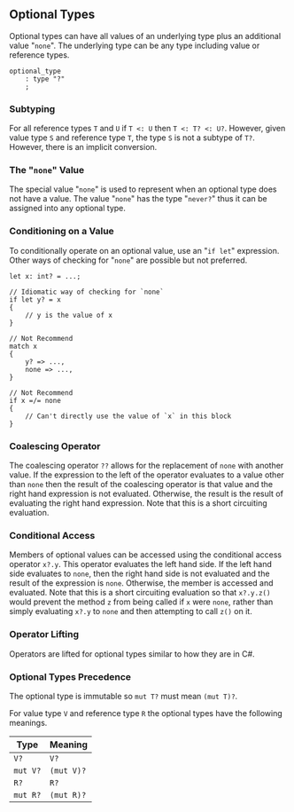 ## Optional Types

Optional types can have all values of an underlying type plus an additional value "`none`". The underlying type can be any type including value or reference types.

```grammar
optional_type
    : type "?"
    ;
```

### Subtyping

For all reference types `T` and `U` if `T <: U` then `T <: T? <: U?`. However, given value type `S` and reference type `T`, the type `S` is not a subtype of `T?`. However, there is an implicit conversion.

### The "`none`" Value

The special value "`none`" is used to represent when an optional type does not have a value. The value "`none`" has the type "`never?`" thus it can be assigned into any optional type.

### Conditioning on a Value

To conditionally operate on an optional value, use an "`if let`" expression. Other ways of checking for "`none`" are possible but not preferred.

```azoth
let x: int? = ...;

// Idiomatic way of checking for `none`
if let y? = x
{
    // y is the value of x
}

// Not Recommend
match x
{
    y? => ...,
    none => ...,
}

// Not Recommend
if x =/= none
{
    // Can't directly use the value of `x` in this block
}
```

### Coalescing Operator

The coalescing operator `??` allows for the replacement of `none` with another value. If the expression to the left of the operator evaluates to a value other than `none` then the result of the coalescing operator is that value and the right hand expression is not evaluated. Otherwise, the result is the result of evaluating the right hand expression. Note that this is a short circuiting evaluation.

### Conditional Access

Members of optional values can be accessed using the conditional access operator `x?.y`. This operator evaluates the left hand side. If the left hand side evaluates to `none`, then the right hand side is not evaluated and the result of the expression is `none`. Otherwise, the member is accessed and evaluated. Note that this is a short circuiting evaluation so that `x?.y.z()` would prevent the method `z` from being called if `x` were `none`, rather than simply evaluating `x?.y` to `none` and then attempting to call `z()` on it.

### Operator Lifting

Operators are lifted for optional types similar to how they are in C#.

### Optional Types Precedence

The optional type is immutable so `mut T?` must mean `(mut T)?`.

For value type `V` and reference type `R` the optional types have the following meanings.

| Type             | Meaning            |
| ---------------- | ------------------ |
| `V?`             | `V?`               |
| `mut V?`         | `(mut V)?`         |
| `R?`             | `R?`               |
| `mut R?`         | `(mut R)?`         |
